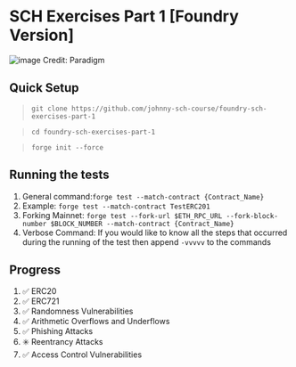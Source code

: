 # SCH Exercises Part 1 [Foundry Version]

![image](https://user-images.githubusercontent.com/91771249/227430056-d7971b2d-d707-49df-a10e-93c4118c76a6.png)
Credit: Paradigm

## Quick Setup

> `git clone https://github.com/johnny-sch-course/foundry-sch-exercises-part-1`

> `cd foundry-sch-exercises-part-1`

> `forge init --force`

## Running the tests

1. General command:`forge test --match-contract {Contract_Name}`
2. Example: `forge test --match-contract TestERC201`
3. Forking Mainnet:
   `forge test --fork-url $ETH_RPC_URL --fork-block-number $BLOCK_NUMBER --match-contract {Contract_Name}`
4. Verbose Command: If you would like to know all the steps that occurred during the running of the test then append `-vvvvv` to the commands

## Progress

1. :white_check_mark: ERC20
2. :white_check_mark: ERC721
3. :white_check_mark: Randomness Vulnerabilities
4. :white_check_mark: Arithmetic Overflows and Underflows
5. :white_check_mark: Phishing Attacks
6. :eight_spoked_asterisk: Reentrancy Attacks
7. :white_check_mark: Access Control Vulnerabilities

